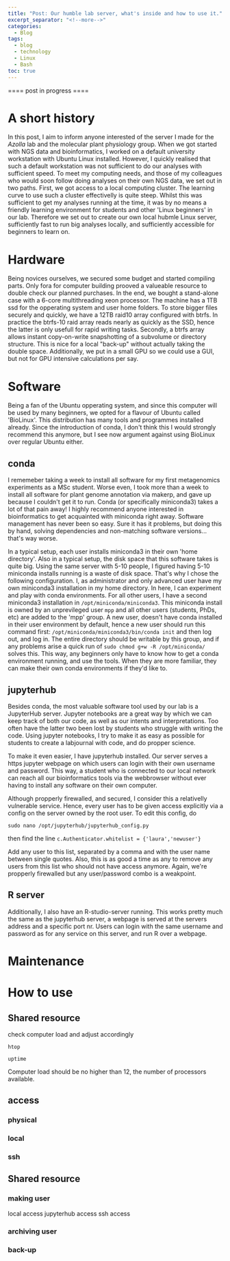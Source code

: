```yaml
---
title: "Post: Our humble lab server, what's inside and how to use it."
excerpt_separator: "<!--more-->"
categories:
  - Blog
tags:
  - blog
  - technology
  - Linux
  - Bash
toc: true
---
```


==== post in progress ====

# A short history
In this post, I aim to inform anyone interested of the server I made for the _Azolla_ lab and the molecular plant physiology group.
When we got started with NGS data and bioinformatics, I worked on a default university workstation with Ubuntu Linux installed.
However, I quickly realised that such a default workstation was not sufficient to do our analyses with sufficient speed.
To meet my computing needs, and those of my colleagues who would soon follow doing analyses on their own NGS data, we set out in two paths.
First, we got access to a local computing cluster.
The learning curve to use such a cluster effectivelly is quite steep. 
Whilst this was sufficient to get my analyses running at the time, it was by no means a friendly learning environment for students and other 'Linux beginners' in our lab.
Therefore we set out to create our own local hubmle Linux server, sufficiently fast to run big analyses locally, and sufficiently accessible for beginners to learn on.

# Hardware
Being novices ourselves, we secured some budget and started compiling parts.
Only fora for computer building prooved a valueable resource to double check our planned purchases.
In the end, we bought a stand-alone case with a 6-core multithreading xeon processor.
The machine has a 1TB ssd for the opperating system and user home folders.
To store bigger files securely and quickly, we have a 12TB raid10 array configured with btrfs.
In practice the btrfs-10 raid array reads nearly as quickly as the SSD, hence the latter is only usefull for rapid writing tasks.
Secondly, a btrfs array allows instant copy-on-write snapshotting of a subvolume or directory structure.
This is nice for a local "back-up" without actually taking the double space. 
Additionally, we put in a small GPU so we could use a GUI, but not for GPU intensive calculations per say.

# Software
Being a fan of the Ubuntu opperating system, and since this computer will be used by many beginners, we opted for a flavour of Ubuntu called 'BioLinux'.
This distribution has many tools and programmes installed already.
Since the introduction of conda, I don't think this I would strongly recommend this anymore, but I see now argument against using BioLinux over regular Ubuntu either.

## conda
I rememeber taking a week to install all software for my first metagenomics experiments as a MSc student. 
Worse even, I took more than a week to install all software for plant genome annotation via makerp, and gave up because I couldn't get it to run.
Conda (or specifically miniconda3) takes a lot of that pain away!
I highly recommend anyone interested in bioinformatics to get acquainted with miniconda right away. 
Software management has never been so easy.
Sure it has it problems, but doing this by hand, solving dependencies and non-matching software versions... that's way worse.

In a typical setup, each user installs miniconda3 in their own 'home directory'. 
Also in a typical setup, the disk space that this software takes is quite big.
Using the same server with 5-10 people, I figured having 5-10 miniconda installs running is a waste of disk space.
That's why I chose the following configuration. 
I, as administrator and only advanced user have my own miniconda3 installation in my home directory.
In here, I can experiment and play with conda environments.
For all other users, I have a second miniconda3 installation in `/opt/miniconda/miniconda3`.
This miniconda install is owned by an unprevileged user `mpp` and all other users (students, PhDs, etc) are added to the 'mpp' group.
A new user, doesn't have conda installed in their user environment by default, hence a new user should run this command first: `/opt/miniconda/miniconda3/bin/conda init` and then log out, and log in.
The entire directory should be writable by this group, and if any problems arise a quick run of `sudo chmod g+w -R /opt/miniconda/` solves this.
This way, any beginners only have to know how to get a conda environment running, and use the tools.
When they are more familiar, they can make their own conda environments if they'd like to. 

## jupyterhub
Besides conda, the most valuable software tool used by our lab is a JupyterHub server.
Jupyter notebooks are a great way by which we can keep track of both our code, as well as our intents and interpretations.
Too often have the latter two been lost by students who struggle with writing the code. 
Using jupyter notebooks, I try to make it as easy as possible for students to create a labjournal with code, and do propper science.

To make it even easier, I have jupyterhub installed. 
Our server serves a https jupyter webpage on which users can login with their own username and password.
This way, a student who is connected to our local network can reach all our bioinformatics tools via the webbrowser without ever having to install any software on their own computer.

Although propperly firewalled, and secured, I consider this a relativelly vulnerable service. 
Hence, every user has to be given access explicitly via a config on the server owned by the root user.
To edit this config, do

`sudo nano /opt/jupyterhub/jupyterhub_config.py`

then find the line `c.Authenticator.whitelist = {'laura','newuser'}`

Add any user to this list, separated by a comma and with the user name between single quotes.
Also, this is as good a time as any to remove any users from this list who should not have access anymore.
Again, we're propperly firewalled but any user/password combo is a weakpoint.

## R server
Additionally, I also have an R-studio-server running. 
This works pretty much the same as the jupyterhub server, a webpage is served at the servers address and a specific port nr.
Users can login with the same username and password as for any service on this server, and run R over a webpage.

# Maintenance

# How to use

## Shared resource

check computer load and adjust accordingly

`htop`

`uptime`

Computer load should be no higher than 12, the number of processors available.

## access

### physical
### local
### ssh


## Shared resource

### making user

local access
jupyterhub access
ssh access


### archiving user

### back-up











